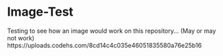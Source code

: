 # Image-Test
<!DOCTYPE html>
<html>
<head>
</head>
<body>
Testing to see how an image would work on this repository... (May or may not work)
https://uploads.codehs.com/8cd14c4c035e46051835580a76e25b16
</body>
</html>
